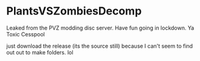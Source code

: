 # PlantsVSZombiesDecomp

Leaked from the PVZ modding disc server.
Have fun going in lockdown. Ya Toxic Cesspool


just download the release (its the source still) because I can't seem to find out out to make folders. lol
